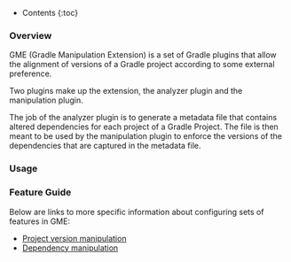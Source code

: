 ---
---

* Contents
{:toc}

### Overview

GME (Gradle Manipulation Extension) is a set of Gradle plugins that allow the alignment of versions of a Gradle project according to some external preference.

Two plugins make up the extension, the analyzer plugin and the manipulation plugin.

The job of the analyzer plugin is to generate a metadata file that contains altered dependencies for each project of a Gradle Project.
The file is then meant to be used by the manipulation plugin to enforce the versions of the dependencies that are captured in the metadata file.

### Usage


### Feature Guide

Below are links to more specific information about configuring sets of features in GME:

* [Project version manipulation](guide/project-version-manip.html)
* [Dependency manipulation](guide/dep-manip.html)
